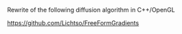 Rewrite of the following diffusion algorithm in C++/OpenGL


https://github.com/Lichtso/FreeFormGradients
